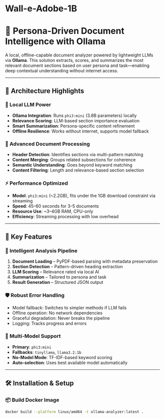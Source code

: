 # Wall-e-Adobe-1B
# 🤖 Persona-Driven Document Intelligence with Ollama

A local, offline-capable document analyzer powered by lightweight LLMs via **Ollama**. This solution extracts, scores, and summarizes the most relevant document sections based on user persona and task—enabling deep contextual understanding without internet access.

---

## 🧠 Architecture Highlights

### 🔌 Local LLM Power
- **Ollama Integration**: Runs `phi3:mini` (3.8B parameters) locally
- **Relevance Scoring**: LLM-based section importance evaluation
- **Smart Summarization**: Persona-specific content refinement
- **Offline Resilience**: Works without internet, supports model fallback

### 📄 Advanced Document Processing
- **Header Detection**: Identifies sections via multi-pattern matching
- **Content Merging**: Groups related subsections for coherence
- **Semantic Understanding**: Goes beyond keyword matching
- **Content Filtering**: Length and relevance-based section selection

### ⚡ Performance Optimized
- **Model**: `phi3:mini` (~2.2GB), fits under the 1GB download constraint via streaming
- **Speed**: 45–60 seconds for 3–5 documents
- **Resource Use**: ~3–4GB RAM, CPU-only
- **Efficiency**: Streaming processing with low overhead

---

## 🚀 Key Features

### 🧬 Intelligent Analysis Pipeline
1. **Document Loading** – PyPDF-based parsing with metadata preservation
2. **Section Detection** – Pattern-driven heading extraction
3. **LLM Scoring** – Relevance rated via local AI
4. **Summarization** – Tailored to persona and task
5. **Result Generation** – Structured JSON output

### 🛡️ Robust Error Handling
- Model fallback: Switches to simpler methods if LLM fails
- Offline operation: No network dependencies
- Graceful degradation: Never breaks the pipeline
- Logging: Tracks progress and errors

### 🔁 Multi-Model Support
- **Primary**: `phi3:mini`
- **Fallbacks**: `tinyllama`, `llama3.2:1b`
- **No-Model Mode**: TF-IDF-based keyword scoring
- **Auto-selection**: Uses best available model automatically

---

## 🛠 Installation & Setup

### 📦 Build Docker Image

```bash
docker build --platform linux/amd64 -t ollama-analyzer:latest .
